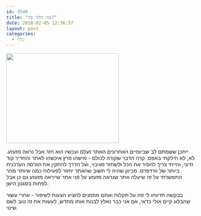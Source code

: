 ```yaml
---
id: 3546
title: "מה הולך פה?"
date: 2018-02-05 12:36:57
layout: post
categories: 
  - כללי
---
```

<img class="alignnone size-medium wp-image-3543" src="http://testwordpress.gadial.net/wp-content/uploads/2018/02/division-by-zero.jpg" alt="" width="300" height="240" />

ייתכן ששמתם לב שביומיים האחרונים האתר נעלם ועכשיו הוא חזר אבל נראה מזעזע. לא, לא חילקתי באפס. קרה הדבר שקורה לכולם - מישהו פרץ איכשהו לאתר והחדיר קוד זדוני, והייתי צריך להסיר את הכל ולשחזר מגיבוי, ועל הדרך להתקין את הגרסה העדכנית ביותר של וורדפרס. מכיוון שהיה לי חשוב שהאתר יחזור לפעילות כמה שיותר מהר התפשרתי על זה שיעלה אתר שנראה מזעזע על פני אתר שייראה מזעזע גם כן אבל לפחות בסגנון הישן.

בבקשה תדווחו לי פה על תקלות ואתם מוזמנים להציע הצעות לשיפור - אחרי עשור שהבלוג קיים אולי כדאי, אם אני כבר נאלץ לבנות אותו מחדש, לעשות את זה טוב לשם שינוי.

